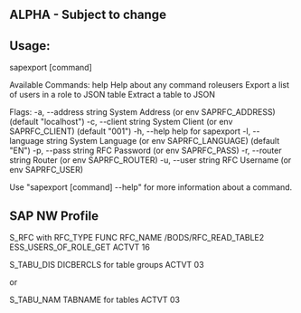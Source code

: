 ## ALPHA - Subject to change

## Usage:
  sapexport [command]

Available Commands:
  help        Help about any command
  roleusers   Export a list of users in a role to JSON
  table       Extract a table to JSON

Flags:
  -a, --address string    System Address (or env SAPRFC_ADDRESS) (default "localhost")
  -c, --client string     System Client (or env SAPRFC_CLIENT) (default "001")
  -h, --help              help for sapexport
  -l, --language string   System Language (or env SAPRFC_LANGUAGE) (default "EN")
  -p, --pass string       RFC Password (or env SAPRFC_PASS)
  -r, --router string     Router (or env SAPRFC_ROUTER)
  -u, --user string       RFC Username (or env SAPRFC_USER)

Use "sapexport [command] --help" for more information about a command.

## SAP NW Profile
S_RFC with 
RFC_TYPE FUNC
RFC_NAME /BODS/RFC_READ_TABLE2 ESS_USERS_OF_ROLE_GET
ACTVT 16

S_TABU_DIS 
DICBERCLS for table groups
ACTVT 03

or

S_TABU_NAM
TABNAME for tables
ACTVT 03